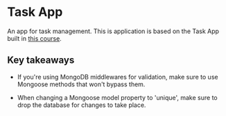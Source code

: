 # Task App

An app for task management. This is application is based on the Task App built in [this course](https://www.udemy.com/course/the-complete-nodejs-developer-course-2/).


## Key takeaways

* If you're using MongoDB middlewares for validation, make sure to use Mongoose methods that won't bypass them.

* When changing a Mongoose model property to 'unique', make sure to drop the database for changes to take place.
